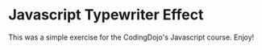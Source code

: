 Javascript Typewriter Effect
=========

This was a simple exercise for the CodingDojo's Javascript course. Enjoy!
